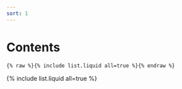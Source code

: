 ```yaml
---
sort: 1
---
```


# Contents

```
{% raw %}{% include list.liquid all=true %}{% endraw %}
```

{% include list.liquid all=true %}
